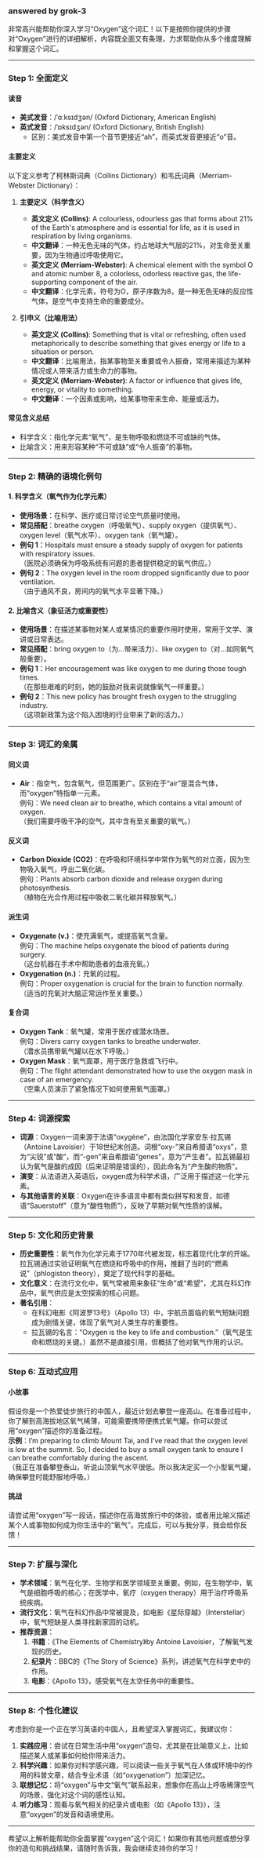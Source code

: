 ### answered by grok-3
非常高兴能帮助你深入学习“Oxygen”这个词汇！以下是按照你提供的步骤对“Oxygen”进行的详细解析，内容既全面又有条理，力求帮助你从多个维度理解和掌握这个词汇。

---

### Step 1: 全面定义

#### 读音
- **美式发音**：/ˈɑːksɪdʒən/ (Oxford Dictionary, American English)
- **英式发音**：/ˈɒksɪdʒən/ (Oxford Dictionary, British English)
  - 区别：美式发音中第一个音节更接近“ah”，而英式发音更接近“o”音。

#### 主要定义
以下定义参考了柯林斯词典（Collins Dictionary）和韦氏词典（Merriam-Webster Dictionary）：

1. **主要定义（科学含义）**
   - **英文定义 (Collins)**: A colourless, odourless gas that forms about 21% of the Earth's atmosphere and is essential for life, as it is used in respiration by living organisms.
   - **中文翻译**：一种无色无味的气体，约占地球大气层的21%，对生命至关重要，因为生物通过呼吸使用它。
   - **英文定义 (Merriam-Webster)**: A chemical element with the symbol O and atomic number 8, a colorless, odorless reactive gas, the life-supporting component of the air.
   - **中文翻译**：化学元素，符号为O，原子序数为8，是一种无色无味的反应性气体，是空气中支持生命的重要成分。

2. **引申义（比喻用法）**
   - **英文定义 (Collins)**: Something that is vital or refreshing, often used metaphorically to describe something that gives energy or life to a situation or person.
   - **中文翻译**：比喻用法，指某事物至关重要或令人振奋，常用来描述为某种情况或人带来活力或生命力的事物。
   - **英文定义 (Merriam-Webster)**: A factor or influence that gives life, energy, or vitality to something.
   - **中文翻译**：一个因素或影响，给某事物带来生命、能量或活力。

#### 常见含义总结
- 科学含义：指化学元素“氧气”，是生物呼吸和燃烧不可或缺的气体。
- 比喻含义：用来形容某种“不可或缺”或“令人振奋”的事物。

---

### Step 2: 精确的语境化例句

#### 1. 科学含义（氧气作为化学元素）
- **使用场景**：在科学、医疗或日常讨论空气质量时使用。
- **常见搭配**：breathe oxygen（呼吸氧气）、supply oxygen（提供氧气）、oxygen level（氧气水平）、oxygen tank（氧气罐）。
- **例句 1**：Hospitals must ensure a steady supply of oxygen for patients with respiratory issues.  
  （医院必须确保为呼吸系统有问题的患者提供稳定的氧气供应。）
- **例句 2**：The oxygen level in the room dropped significantly due to poor ventilation.  
  （由于通风不良，房间内的氧气水平显著下降。）

#### 2. 比喻含义（象征活力或重要性）
- **使用场景**：在描述某事物对某人或某情况的重要作用时使用，常用于文学、演讲或日常表达。
- **常见搭配**：bring oxygen to（为…带来活力）、like oxygen to（对…如同氧气般重要）。
- **例句 1**：Her encouragement was like oxygen to me during those tough times.  
  （在那些艰难的时刻，她的鼓励对我来说就像氧气一样重要。）
- **例句 2**：This new policy has brought fresh oxygen to the struggling industry.  
  （这项新政策为这个陷入困境的行业带来了新的活力。）

---

### Step 3: 词汇的亲属

#### 同义词
- **Air**：指空气，包含氧气，但范围更广。区别在于“air”是混合气体，而“oxygen”特指单一元素。  
  例句：We need clean air to breathe, which contains a vital amount of oxygen.  
  （我们需要呼吸干净的空气，其中含有至关重要的氧气。）

#### 反义词
- **Carbon Dioxide (CO2)**：在呼吸和环境科学中常作为氧气的对立面，因为生物吸入氧气，呼出二氧化碳。  
  例句：Plants absorb carbon dioxide and release oxygen during photosynthesis.  
  （植物在光合作用过程中吸收二氧化碳并释放氧气。）

#### 派生词
- **Oxygenate (v.)**：使充满氧气，或提高氧气含量。  
  例句：The machine helps oxygenate the blood of patients during surgery.  
  （这台机器在手术中帮助患者的血液充氧。）
- **Oxygenation (n.)**：充氧的过程。  
  例句：Proper oxygenation is crucial for the brain to function normally.  
  （适当的充氧对大脑正常运作至关重要。）

#### 复合词
- **Oxygen Tank**：氧气罐，常用于医疗或潜水场景。  
  例句：Divers carry oxygen tanks to breathe underwater.  
  （潜水员携带氧气罐以在水下呼吸。）
- **Oxygen Mask**：氧气面罩，用于医疗急救或飞行中。  
  例句：The flight attendant demonstrated how to use the oxygen mask in case of an emergency.  
  （空乘人员演示了紧急情况下如何使用氧气面罩。）

---

### Step 4: 词源探索

- **词源**：Oxygen一词来源于法语“oxygène”，由法国化学家安东·拉瓦锡（Antoine Lavoisier）于18世纪末创造。词根“oxy-”来自希腊语“oxys”，意为“尖锐”或“酸”，而“-gen”来自希腊语“genes”，意为“产生者”。拉瓦锡最初认为氧气是酸的成因（后来证明是错误的），因此命名为“产生酸的物质”。
- **演变**：从法语进入英语后，oxygen成为科学术语，广泛用于描述这一化学元素。
- **与其他语言的关联**：Oxygen在许多语言中都有类似拼写和发音，如德语“Sauerstoff”（意为“酸性物质”），反映了早期对氧气性质的误解。

---

### Step 5: 文化和历史背景

- **历史重要性**：氧气作为化学元素于1770年代被发现，标志着现代化学的开端。拉瓦锡通过实验证明氧气在燃烧和呼吸中的作用，推翻了当时的“燃素说”（phlogiston theory），奠定了现代科学的基础。
- **文化意义**：在流行文化中，氧气常被用来象征“生命”或“希望”，尤其在科幻作品中，氧气供应是太空探索的核心问题。
- **著名引用**：
  - 在科幻电影《阿波罗13号》（Apollo 13）中，宇航员面临的氧气短缺问题成为剧情关键，体现了氧气对人类生存的重要性。
  - 拉瓦锡的名言：“Oxygen is the key to life and combustion.”（氧气是生命和燃烧的关键。）虽然不是直接引用，但概括了他对氧气作用的认识。

---

### Step 6: 互动式应用

#### 小故事
假设你是一个热爱徒步旅行的中国人，最近计划去攀登一座高山。在准备过程中，你了解到高海拔地区氧气稀薄，可能需要携带便携式氧气罐。你可以尝试用“oxygen”描述你的准备过程。  
**示例**：I’m preparing to climb Mount Tai, and I’ve read that the oxygen level is low at the summit. So, I decided to buy a small oxygen tank to ensure I can breathe comfortably during the ascent.  
（我正在准备攀登泰山，听说山顶氧气水平很低。所以我决定买一个小型氧气罐，确保攀登时能舒服地呼吸。）

#### 挑战
请尝试用“oxygen”写一段话，描述你在高海拔旅行中的体验，或者用比喻义描述某个人或事物如何成为你生活中的“氧气”。完成后，可以与我分享，我会给你反馈！

---

### Step 7: 扩展与深化

- **学术领域**：氧气在化学、生物学和医学领域至关重要。例如，在生物学中，氧气是细胞呼吸的核心；在医学中，氧疗（oxygen therapy）用于治疗呼吸系统疾病。
- **流行文化**：氧气在科幻作品中常被提及，如电影《星际穿越》（Interstellar）中，氧气短缺是人类寻找新家园的动机。
- **推荐资源**：
  1. **书籍**：《The Elements of Chemistry》by Antoine Lavoisier，了解氧气发现的历史。
  2. **纪录片**：BBC的《The Story of Science》系列，讲述氧气在科学史中的作用。
  3. **电影**：《Apollo 13》，感受氧气在太空任务中的重要性。

---

### Step 8: 个性化建议

考虑到你是一个正在学习英语的中国人，且希望深入掌握词汇，我建议你：
1. **实践应用**：尝试在日常生活中用“oxygen”造句，尤其是在比喻意义上，比如描述某人或某事如何给你带来活力。
2. **科学兴趣**：如果你对科学感兴趣，可以阅读一些关于氧气在人体或环境中的作用的科普文章，结合专业术语（如“oxygenation”）加深记忆。
3. **联想记忆**：将“oxygen”与中文“氧气”联系起来，想象你在高山上呼吸稀薄空气的场景，强化对这个词的感性认知。
4. **听力练习**：观看与氧气相关的纪录片或电影（如《Apollo 13》），注意“oxygen”的发音和语境使用。

---

希望以上解析能帮助你全面掌握“oxygen”这个词汇！如果你有其他问题或想分享你的造句和挑战结果，请随时告诉我，我会继续支持你的学习！